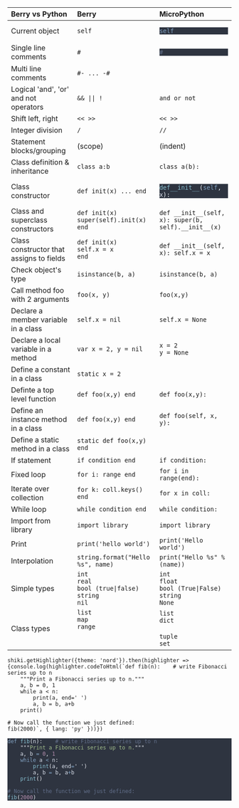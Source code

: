 | Berry vs Python                        | Berry                   | MicroPython             |
|:---------------------------------------|:------------------------|:------------------------|
| Current object                         | `self`                  | <pre class="shiki" style="background-color: #2e3440ff"><code><span class="line"><span style="color: #81A1C1">self</span></span></code></pre>                  |
| Single line comments                   | `#`                     | <pre class="shiki" style="background-color: #2e3440ff"><code><span class="line"><span style="color: #616E88">#</span></span></code></pre>                     |
| Multi line comments                    | `#- ... -#`             |                         |
| Logical 'and', 'or' and not operators  | `&& \|\| !`             | `and or not`            |
| Shift left, right                      | `<< >>`                 | `<< >>`                 |
| Integer division                       | `/`                     | `//`                    |
| Statement blocks/grouping              | (scope)                 | (indent)                |
| Class definition & inheritance         | `class a:b`             | `class a(b):`           |
| Class constructor                      | `def init(x) ... end`   | <pre class="shiki" style="background-color: #2e3440ff"><code><span class="line"><span style="color: #88C0D0">def__init__</span><span style="color: #ECEFF4">(</span><span style="color: #81A1C1">self</span><span style="color: #ECEFF4">,</span><span style="color: #D8DEE9FF"> x</span><span style="color: #ECEFF4">):</span></span></code></pre> |
| Class and superclass constructors      | `def init(x)`<br>`super(self).init(x)`<br>`end` | `def __init__(self, x): super(b, self).__init__(x)`|
| Class constructor that assigns to fields| `def init(x)`<br>`self.x = x`<br>`end`|`def __init__(self, x): self.x = x`|
| Check object's type                    | `isinstance(b, a)`      | `isinstance(b, a)`      |
| Call method foo with 2 arguments       | `foo(x, y)`             | `foo(x,y)`              |
| Declare a member variable in a class   | `self.x = nil`          | `self.x = None`         |
| Declare a local variable in a method   | `var x = 2, y = nil`    | `x = 2`<br>`y = None`   |
| Define a constant in a class           | `static x = 2`          |                         |
| Definte a top level function           | `def foo(x,y) end`      | `def foo(x,y):`         |
| Define an instance method in a class   | `def foo(x,y) end`      | `def foo(self, x, y):`  |
| Define a static method in a class      | `static def foo(x,y) end`|                         |
| If statement                           | `if condition end`      | `if condition:`         |
| Fixed loop                             | `for i: range end`      | `for i in range(end):`  |
| Iterate over collection                | `for k: coll.keys() end`| `for x in coll:`        |
| While loop                             | `while condition end`   |  `while condition:`      |
| Import from library                    | `import library`        | `import library`        |
| Print                                  | `print('hello world')`  | `print('Hello world')`  |
| Interpolation                          | `string.format("Hello %s", name)` | `print("Hello %s" %(name))`|
| Simple types                        | `int`<br>`real`<br>`bool (true\|false)`<br>`string`<br>`nil`|`int`<br>`float`<br>`bool (True\|False)`<br>`string`<br>`None`|
| Class types                         | `list`<br>`map`<br>`range`<br><br><br>|`list`<br>`dict`<br><br>`tuple`<br>`set`




```
shiki.getHighlighter({theme: 'nord'}).then(highlighter => {console.log(highlighter.codeToHtml(`def fib(n):    # write Fibonacci series up to n
    """Print a Fibonacci series up to n."""
    a, b = 0, 1
    while a < n:
        print(a, end=' ')
        a, b = b, a+b
    print()

# Now call the function we just defined:
fib(2000)`, { lang: 'py' }))})
```

<pre class="shiki" style="background-color: #2e3440ff"><code><span class="line"><span style="color: #81A1C1">def</span><span style="color: #D8DEE9FF"> </span><span style="color: #88C0D0">fib</span><span style="color: #ECEFF4">(</span><span style="color: #D8DEE9">n</span><span style="color: #ECEFF4">):</span><span style="color: #D8DEE9FF">    </span><span style="color: #616E88"># write Fibonacci series up to n</span></span>
<span class="line"><span style="color: #D8DEE9FF">    </span><span style="color: #ECEFF4">&quot;&quot;&quot;</span><span style="color: #A3BE8C">Print a Fibonacci series up to n.</span><span style="color: #ECEFF4">&quot;&quot;&quot;</span></span>
<span class="line"><span style="color: #D8DEE9FF">    a</span><span style="color: #ECEFF4">,</span><span style="color: #D8DEE9FF"> b </span><span style="color: #81A1C1">=</span><span style="color: #D8DEE9FF"> </span><span style="color: #B48EAD">0</span><span style="color: #ECEFF4">,</span><span style="color: #D8DEE9FF"> </span><span style="color: #B48EAD">1</span></span>
<span class="line"><span style="color: #D8DEE9FF">    </span><span style="color: #81A1C1">while</span><span style="color: #D8DEE9FF"> a </span><span style="color: #81A1C1">&lt;</span><span style="color: #D8DEE9FF"> n</span><span style="color: #ECEFF4">:</span></span>
<span class="line"><span style="color: #D8DEE9FF">        </span><span style="color: #88C0D0">print</span><span style="color: #ECEFF4">(</span><span style="color: #D8DEE9FF">a</span><span style="color: #ECEFF4">,</span><span style="color: #D8DEE9FF"> </span><span style="color: #D8DEE9">end</span><span style="color: #81A1C1">=</span><span style="color: #ECEFF4">&#39;</span><span style="color: #A3BE8C"> </span><span style="color: #ECEFF4">&#39;</span><span style="color: #ECEFF4">)</span></span>
<span class="line"><span style="color: #D8DEE9FF">        a</span><span style="color: #ECEFF4">,</span><span style="color: #D8DEE9FF"> b </span><span style="color: #81A1C1">=</span><span style="color: #D8DEE9FF"> b</span><span style="color: #ECEFF4">,</span><span style="color: #D8DEE9FF"> a</span><span style="color: #81A1C1">+</span><span style="color: #D8DEE9FF">b</span></span>
<span class="line"><span style="color: #D8DEE9FF">    </span><span style="color: #88C0D0">print</span><span style="color: #ECEFF4">()</span></span>
<span class="line"></span>
<span class="line"><span style="color: #616E88"># Now call the function we just defined:</span></span>
<span class="line"><span style="color: #88C0D0">fib</span><span style="color: #ECEFF4">(</span><span style="color: #B48EAD">2000</span><span style="color: #ECEFF4">)</span></span></code></pre>